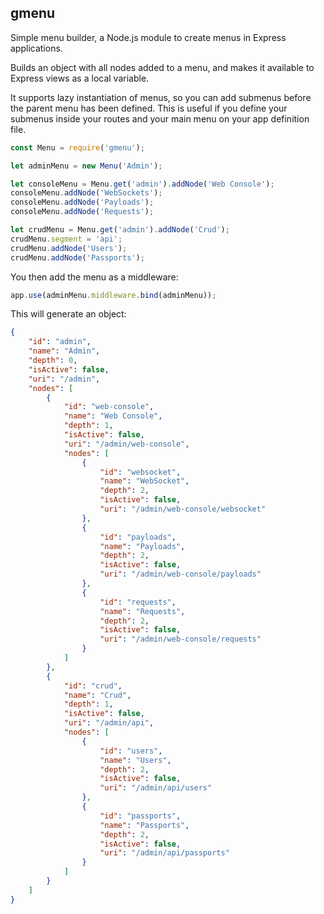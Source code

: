## gmenu
Simple menu builder, a Node.js module to create menus in Express applications.

Builds an object with all nodes added to a menu, and makes it available to Express views as a local variable.

It supports lazy instantiation of menus, so you can add submenus before the parent menu has been defined. This is useful if you define your submenus inside your routes and your main menu on your app definition file.


```javascript
const Menu = require('gmenu');

let adminMenu = new Menu('Admin');

let consoleMenu = Menu.get('admin').addNode('Web Console');
consoleMenu.addNode('WebSockets');
consoleMenu.addNode('Payloads');
consoleMenu.addNode('Requests');

let crudMenu = Menu.get('admin').addNode('Crud');
crudMenu.segment = 'api';
crudMenu.addNode('Users');
crudMenu.addNode('Passports');
```

You then add the menu as a middleware:

```js
app.use(adminMenu.middleware.bind(adminMenu));
```

This will generate an object:

```json
{
    "id": "admin",
    "name": "Admin",
    "depth": 0,
    "isActive": false,
    "uri": "/admin",
    "nodes": [
        {
            "id": "web-console",
            "name": "Web Console",
            "depth": 1,
            "isActive": false,
            "uri": "/admin/web-console",
            "nodes": [
                {
                    "id": "websocket",
                    "name": "WebSocket",
                    "depth": 2,
                    "isActive": false,
                    "uri": "/admin/web-console/websocket"
                },
                {
                    "id": "payloads",
                    "name": "Payloads",
                    "depth": 2,
                    "isActive": false,
                    "uri": "/admin/web-console/payloads"
                },
                {
                    "id": "requests",
                    "name": "Requests",
                    "depth": 2,
                    "isActive": false,
                    "uri": "/admin/web-console/requests"
                }
            ]
        },
        {
            "id": "crud",
            "name": "Crud",
            "depth": 1,
            "isActive": false,
            "uri": "/admin/api",
            "nodes": [
                {
                    "id": "users",
                    "name": "Users",
                    "depth": 2,
                    "isActive": false,
                    "uri": "/admin/api/users"
                },
                {
                    "id": "passports",
                    "name": "Passports",
                    "depth": 2,
                    "isActive": false,
                    "uri": "/admin/api/passports"
                }
            ]
        }
    ]
}
```

<!--
https://github.com/mbouclas/mcms-node-menus/
https://github.com/john-doherty/express-url-breadcrumb
https://github.com/Persata/active-menu
-->

